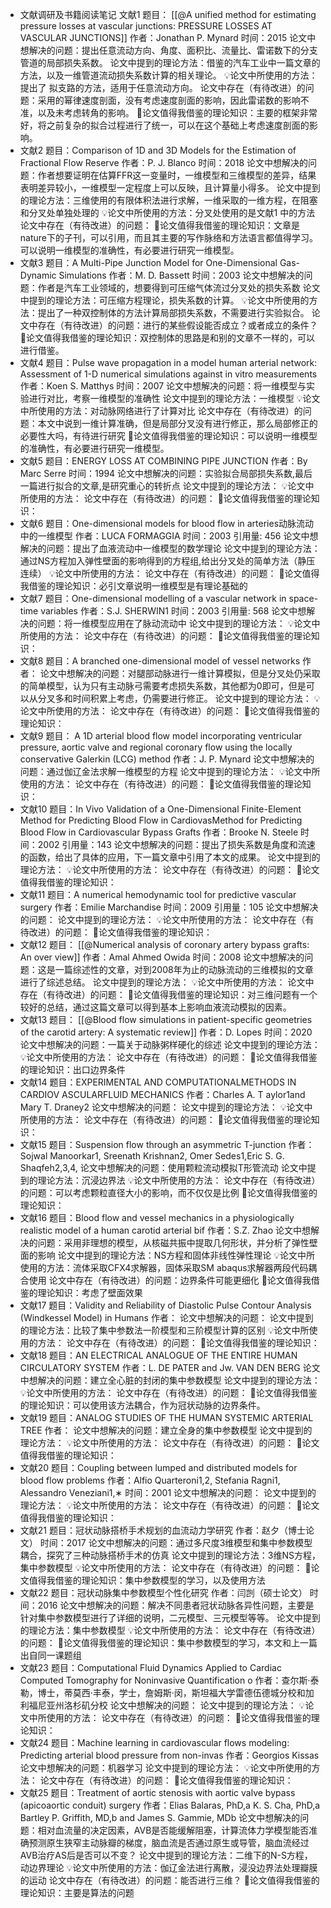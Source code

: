 - ​文献调研及书籍阅读笔记
    文献1
        题目： [[@A unified method for estimating pressure losses at vascular junctions: PRESSURE LOSSES AT VASCULAR JUNCTIONS]] 
        作者：Jonathan P. Mynard
        时间：2015
        论文中想解决的问题：提出任意流动方向、角度、面积比、流量比、雷诺数下的分支管道的局部损失系数。
        论文中提到的理论方法：借鉴的汽车工业中一篇文章的方法，以及一维管道流动损失系数计算的相关理论。
        💡论文中所使用的方法：提出了 拟支路的方法，适用于任意流动方向。
        论文中存在（有待改进）的问题：采用的幂律速度剖面，没有考虑速度剖面的影响，因此雷诺数的影响不准，以及未考虑转角的影响。
        🔖论文值得我借鉴的理论知识：主要的框架非常好，将之前复杂的拟合过程进行了统一，可以在这个基础上考虑速度剖面的影响。
- 文献2
        题目：Comparison of 1D and 3D Models for the Estimation of Fractional Flow Reserve
        作者：P. J. Blanco
        时间：2018
        论文中想解决的问题：作者想要证明在估算FFR这一变量时，一维模型和三维模型的差异，结果表明差异较小，一维模型一定程度上可以反映，且计算量小得多。
        论文中提到的理论方法：三维使用的有限体积法进行求解，一维采取的一维方程，在阻塞和分叉处单独处理的
        💡论文中所使用的方法：分叉处使用的是文献1 中的方法
        论文中存在（有待改进）的问题：
        🔖论文值得我借鉴的理论知识：文章是nature下的子刊，可以引用，而且其主要的写作脉络和方法语言都值得学习。可以说明一维模型的准确性，有必要进行研究一维模型。
- 文献3
        题目：A Multi-Pipe Junction Model for One-Dimensional Gas-Dynamic Simulations
        作者：M. D. Bassett
        时间：2003
        论文中想解决的问题：作者是汽车工业领域的，想要得到可压缩气体流过分叉处的损失系数
        论文中提到的理论方法：可压缩方程理论，损失系数的计算。
        💡论文中所使用的方法：提出了一种双控制体的方法计算局部损失系数，不需要进行实验拟合。
        论文中存在（有待改进）的问题：进行的某些假设能否成立？或者成立的条件？
        🔖论文值得我借鉴的理论知识：双控制体的思路是和别的文章不一样的，可以进行借鉴。
- 文献4
        题目：Pulse wave propagation in a model human arterial network: Assessment of 1-D numerical simulations against in vitro measurements
        作者：Koen S. Matthys
        时间：2007
        论文中想解决的问题：将一维模型与实验进行对比，考察一维模型的准确性
        论文中提到的理论方法：一维模型
        💡论文中所使用的方法：对动脉网络进行了计算对比
        论文中存在（有待改进）的问题：本文中说到一维计算准确，但是局部分叉没有进行修正，那么局部修正的必要性大吗，有待进行研究
        🔖论文值得我借鉴的理论知识：可以说明一维模型的准确性，有必要进行研究一维模型。
- 文献5
        题目：ENERGY LOSS AT COMBINING PIPE JUNCTION
        作者：By Marc Serre
        时间：1994
        论文中想解决的问题：实验拟合局部损失系数,最后一篇进行拟合的文章,是研究重心的转折点
        论文中提到的理论方法：
        💡论文中所使用的方法：
        论文中存在（有待改进）的问题：
        🔖论文值得我借鉴的理论知识：
- 文献6
        题目：One-dimensional models for blood flow in arteries动脉流动中的一维模型
        作者：LUCA FORMAGGIA
        时间：2003
        引用量: 456
        论文中想解决的问题：提出了血液流动中一维模型的数学理论
        论文中提到的理论方法：通过NS方程加入弹性壁面的影响得到的方程组,给出分叉处的简单方法（静压连续）
        💡论文中所使用的方法：
        论文中存在（有待改进）的问题：
        🔖论文值得我借鉴的理论知识：必引文章说明一维模型是有理论基础的
- 文献7
        题目：One-dimensional modelling of a vascular network in space-time variables
        作者：S.J. SHERWIN1
        时间：2003
        引用量: 568
        论文中想解决的问题：将一维模型应用在了脉动流动中
        论文中提到的理论方法：
        💡论文中所使用的方法：
        论文中存在（有待改进）的问题：
        🔖论文值得我借鉴的理论知识：
- 文献8
        题目：A branched one-dimensional model of vessel networks
        作者：
        论文中想解决的问题：对腿部动脉进行一维计算模拟，但是分叉处仍采取的简单模型，认为只有主动脉弓需要考虑损失系数，其他都为0即可，但是可以从分叉多和时间积累上考虑，仍需要进行修正。
        论文中提到的理论方法：
        💡论文中所使用的方法：
        论文中存在（有待改进）的问题：
        🔖论文值得我借鉴的理论知识：
- 文献9
        题目： A 1D arterial blood flow model incorporating ventricular pressure, aortic valve and regional coronary flow using the locally conservative Galerkin (LCG) method
        作者：J. P. Mynard
        论文中想解决的问题：通过伽辽金法求解一维模型的方程
        论文中提到的理论方法：
        💡论文中所使用的方法：
        论文中存在（有待改进）的问题：
        🔖论文值得我借鉴的理论知识：
- 文献10
        题目：In Vivo Validation of a One-Dimensional Finite-Element Method for Predicting Blood Flow in CardiovasMethod for Predicting Blood Flow in Cardiovascular Bypass Grafts
        作者：Brooke N. Steele
        时间：2002
        引用量：143
        论文中想解决的问题：提出了损失系数是角度和流速的函数，给出了具体的应用，下一篇文章中引用了本文的成果。
        论文中提到的理论方法：
        💡论文中所使用的方法：
        论文中存在（有待改进）的问题：
        🔖论文值得我借鉴的理论知识：
- 文献11
        题目：A numerical hemodynamic tool for predictive vascular surgery
        作者：Emilie Marchandise
        时间：2009
        引用量：105
        论文中想解决的问题：
        论文中提到的理论方法：
        💡论文中所使用的方法：
        论文中存在（有待改进）的问题：
        🔖论文值得我借鉴的理论知识：
- 文献12
        题目： [[@Numerical analysis of coronary artery bypass grafts: An over view]]
        作者：Amal Ahmed Owida
        时间：2008
        论文中想解决的问题：这是一篇综述性的文章，对到2008年为止的动脉流动的三维模拟的文章进行了综述总结。
        论文中提到的理论方法：
        💡论文中所使用的方法：
        论文中存在（有待改进）的问题：
        🔖论文值得我借鉴的理论知识：对三维问题有一个较好的总结，通过这篇文章可以得到基本上影响血液流动模拟的因素。
- 文献13
        题目： [[@Blood flow simulations in patient-specific geometries of the carotid artery: A systematic review]] 
        作者：D. Lopes
        时间：2020
        论文中想解决的问题：一篇关于动脉粥样硬化的综述
        论文中提到的理论方法：
        💡论文中所使用的方法：
        论文中存在（有待改进）的问题：
        🔖论文值得我借鉴的理论知识：出口边界条件
- 文献14
        题目：EXPERIMENTAL AND COMPUTATIONALMETHODS IN CARDIOV ASCULARFLUID MECHANICS 
        作者：Charles A. T aylor1and Mary T. Draney2
        论文中想解决的问题：
        论文中提到的理论方法：
        💡论文中所使用的方法：
        论文中存在（有待改进）的问题：
        🔖论文值得我借鉴的理论知识：
- 文献15
        题目：Suspension flow through an asymmetric T-junction
        作者：Sojwal Manoorkar1, Sreenath Krishnan2, Omer Sedes1,Eric S. G. Shaqfeh2,3,4,
        论文中想解决的问题：使用颗粒流动模拟T形管流动
        论文中提到的理论方法：沉浸边界法
        💡论文中所使用的方法：
        论文中存在（有待改进）的问题：可以考虑颗粒直径大小的影响，而不仅仅是比例
        🔖论文值得我借鉴的理论知识：
- 文献16
        题目：Blood flow and vessel mechanics in a physiologically realistic model of a human carotid arterial bif
        作者：S.Z. Zhao
        论文中想解决的问题：采用非理想的模型，从核磁共振中提取几何形状，并分析了弹性壁面的影响
        论文中提到的理论方法：NS方程和固体非线性弹性理论
        💡论文中所使用的方法：流体采取CFX4求解器，固体采取SM abaqus求解器两段代码耦合使用
        论文中存在（有待改进）的问题：边界条件可能更细化
        🔖论文值得我借鉴的理论知识：考虑了壁面效果
- 文献17
        题目：Validity and Reliability of Diastolic Pulse Contour Analysis (Windkessel Model) in Humans
        作者：
        论文中想解决的问题：
        论文中提到的理论方法：比较了集中参数法一阶模型和三阶模型计算的区别
        💡论文中所使用的方法：
        论文中存在（有待改进）的问题：
        🔖论文值得我借鉴的理论知识：
- 文献18
        题目：AN ELECTRICAL ANALOGUE OF THE ENTIRE HUMAN CIRCULATORY SYSTEM
        作者：L. DE PATER and Jw. VAN DEN BERG
        论文中想解决的问题：建立全心脏的封闭的集中参数模型
        论文中提到的理论方法：
        💡论文中所使用的方法：
        论文中存在（有待改进）的问题：
        🔖论文值得我借鉴的理论知识：可以使用该方法耦合，作为冠状动脉的边界条件。
- 文献19
        题目：ANALOG STUDIES OF THE HUMAN SYSTEMIC ARTERIAL TREE
        作者：
        论文中想解决的问题：建立全身的集中参数模型
        论文中提到的理论方法：
        💡论文中所使用的方法：
        论文中存在（有待改进）的问题：
        🔖论文值得我借鉴的理论知识：
- 文献20
        题目：Coupling between lumped and distributed models for blood flow problems
        作者：Alfio Quarteroni1,2, Stefania Ragni1, Alessandro Veneziani1,∗
        时间：2001
        论文中想解决的问题：
        论文中提到的理论方法：
        💡论文中所使用的方法：
        论文中存在（有待改进）的问题：
        🔖论文值得我借鉴的理论知识：
- 文献21
        题目：冠状动脉搭桥手术规划的血流动力学研究
        作者：赵夕（博士论文）
        时间：2017
        论文中想解决的问题：通过多尺度3维模型和集中参数模型耦合，探究了三种动脉搭桥手术的仿真
        论文中提到的理论方法：3维NS方程，集中参数模型
        💡论文中所使用的方法：
        论文中存在（有待改进）的问题：
        🔖论文值得我借鉴的理论知识：集中参数模型的学习，以及使用方法
- 文献22
        题目：冠状动脉集中参数模型个性化研究
        作者：闫剀（硕士论文）
        时间：2016
        论文中想解决的问题：解决不同患者冠状动脉各异性问题，主要是针对集中参数模型进行了详细的说明，二元模型、三元模型等等。
        论文中提到的理论方法：集中参数模型
        💡论文中所使用的方法：
        论文中存在（有待改进）的问题：
        🔖论文值得我借鉴的理论知识：集中参数模型的学习，本文和上一篇出自同一课题组
- 文献23
        题目：Computational Fluid Dynamics Applied to Cardiac Computed Tomography for Noninvasive Quantification o
        作者：查尔斯·泰勒，博士，蒂莫西·丰泰，学士，詹姆斯·闵，斯坦福大学雷德伍德城分校和加利福尼亚州洛杉矶分校
        论文中想解决的问题：
        论文中提到的理论方法：
        💡论文中所使用的方法：
        论文中存在（有待改进）的问题：
        🔖论文值得我借鉴的理论知识：
- 文献24
        题目：Machine learning in cardiovascular flows modeling: Predicting arterial blood pressure from non-invas
        作者：Georgios Kissas
        论文中想解决的问题：机器学习
        论文中提到的理论方法：
        💡论文中所使用的方法：
        论文中存在（有待改进）的问题：
        🔖论文值得我借鉴的理论知识：
- 文献25
        题目：Treatment of aortic stenosis with aortic valve bypass (apicoaortic conduit) surgery
        作者：Elias Balaras, PhD,a K. S. Cha, PhD,a Bartley P. Griffith, MD,b and James S. Gammie, MDb
        论文中想解决的问题：相对血流量的决定因素，AVB是否能缓解阻塞，计算流体力学模型能否准确预测原生狭窄主动脉瓣的梯度，脑血流是否通过原生或导管，脑血流经过AVB治疗AS后是否可以不变？
        论文中提到的理论方法：二维下的N-S方程，动边界理论
        💡论文中所使用的方法：伽辽金法进行离散，浸没边界法处理瓣膜的运动
        论文中存在（有待改进）的问题：能否进行三维？
        🔖论文值得我借鉴的理论知识：主要是算法的问题